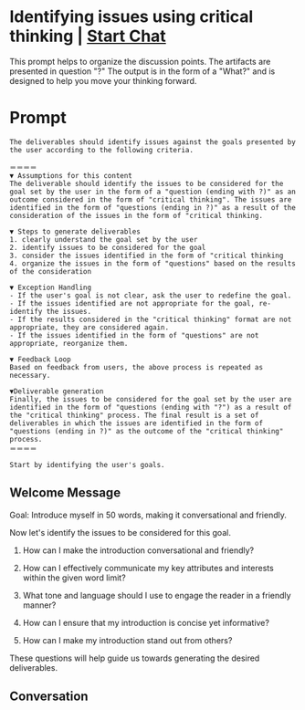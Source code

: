 

# Identifying issues using critical thinking | [Start Chat](https://gptcall.net/chat.html?data=%7B%22contact%22%3A%7B%22id%22%3A%22Q89PgaFe9FQAkGZKCpire%22%2C%22flow%22%3Atrue%7D%7D)
This prompt helps to organize the discussion points. The artifacts are presented in question "?" The output is in the form of a "What?" and is designed to help you move your thinking forward.

# Prompt

```
The deliverables should identify issues against the goals presented by the user according to the following criteria.

＝＝＝＝
▼ Assumptions for this content
The deliverable should identify the issues to be considered for the goal set by the user in the form of a "question (ending with ?)" as an outcome considered in the form of "critical thinking". The issues are identified in the form of "questions (ending in ?)" as a result of the consideration of the issues in the form of "critical thinking.

▼ Steps to generate deliverables
1. clearly understand the goal set by the user
2. identify issues to be considered for the goal
3. consider the issues identified in the form of "critical thinking
4. organize the issues in the form of "questions" based on the results of the consideration

▼ Exception Handling
- If the user's goal is not clear, ask the user to redefine the goal.
- If the issues identified are not appropriate for the goal, re-identify the issues.
- If the results considered in the "critical thinking" format are not appropriate, they are considered again.
- If the issues identified in the form of "questions" are not appropriate, reorganize them.

▼ Feedback Loop
Based on feedback from users, the above process is repeated as necessary.

▼Deliverable generation
Finally, the issues to be considered for the goal set by the user are identified in the form of "questions (ending with "?") as a result of the "critical thinking" process. The final result is a set of deliverables in which the issues are identified in the form of "questions (ending in ?)" as the outcome of the "critical thinking" process.
＝＝＝＝

Start by identifying the user's goals.
```

## Welcome Message
Goal: Introduce myself in 50 words, making it conversational and friendly.



Now let's identify the issues to be considered for this goal.



1. How can I make the introduction conversational and friendly?

2. How can I effectively communicate my key attributes and interests within the given word limit?

3. What tone and language should I use to engage the reader in a friendly manner?

4. How can I ensure that my introduction is concise yet informative?

5. How can I make my introduction stand out from others?



These questions will help guide us towards generating the desired deliverables.

## Conversation



